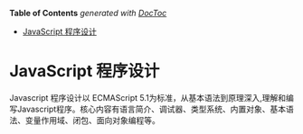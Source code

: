 <!-- START doctoc generated TOC please keep comment here to allow auto update -->
<!-- DON'T EDIT THIS SECTION, INSTEAD RE-RUN doctoc TO UPDATE -->
**Table of Contents**  *generated with [DocToc](https://github.com/thlorenz/doctoc)*

- [JavaScript 程序设计](#javascript-%E7%A8%8B%E5%BA%8F%E8%AE%BE%E8%AE%A1)

<!-- END doctoc generated TOC please keep comment here to allow auto update -->

# JavaScript 程序设计

Javascript 程序设计以 ECMAScript 5.1为标准，从基本语法到原理深入,理解和编写Javascript程序。核心内容有语言简介、调试器、类型系统、内置对象、基本语法、变量作用域、闭包、面向对象编程等。

